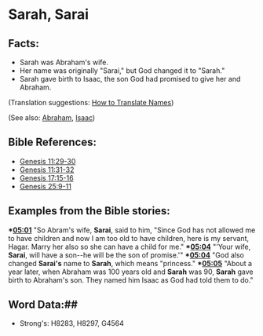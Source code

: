 # Sarah, Sarai #

## Facts: ##

 * Sarah was Abraham's wife.
 * Her name was originally "Sarai," but God changed it to "Sarah."
 * Sarah gave birth to Isaac, the son God had promised to give her and Abraham.
 
(Translation suggestions: [How to Translate Names](rc://en/ta/man/translate/translate-names))
   
(See also: [Abraham](abraham.md), [Isaac](isaac.md))

## Bible References: ##

* [Genesis 11:29-30](rc://en/tn/help/gen/11/29)
* [Genesis 11:31-32](rc://en/tn/help/gen/11/31)
* [Genesis 17:15-16](rc://en/tn/help/gen/17/15)
* [Genesis 25:9-11](rc://en/tn/help/gen/25/09)

## Examples from the Bible stories: ##

  __*[05:01](rc://en/tn/help/obs/05/01)__ "So Abram's wife, __Sarai__, said to him, "Since God has not allowed me to have children and now I am too old to have children, here is my servant, Hagar. Marry her also so she can have a child for me."
  __*[05:04](rc://en/tn/help/obs/05/04)__ "'Your wife, __Sarai__, will have a son--he will be the son of promise.'"
  __*[05:04](rc://en/tn/help/obs/05/04)__ "God also changed __Sarai's__ name to __Sarah__, which means "princess."
  __*[05:05](rc://en/tn/help/obs/05/05)__ "About a year later, when Abraham was 100 years old and __Sarah__ was 90, __Sarah__ gave birth to Abraham's son. They named him Isaac as God had told them to do."

## Word Data:##

* Strong's: H8283, H8297, G4564
